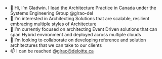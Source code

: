 - 👋 Hi, I’m Gladwin. I lead the Architecture Practice in Canada under the Systems Engineering Group @glrao-del
- 👀 I’m interested in Architecting Solutions that are scalable, resilient embracing multiple styles of Architecture
- 🌱 I’m currently focused on architecting Event Driven solutions that can span  Hybrid environment and deployed across multiple clouds
- 💞️ I’m looking to collaborate on developing reference and solution architectures that we can take to our clients
- 📫 I can be reached @glrao@deloitte.ca

<!---
glrao-del/glrao-del is a ✨ special ✨ repository because its `README.md` (this file) appears on your GitHub profile.
You can click the Preview link to take a look at your changes.
--->
